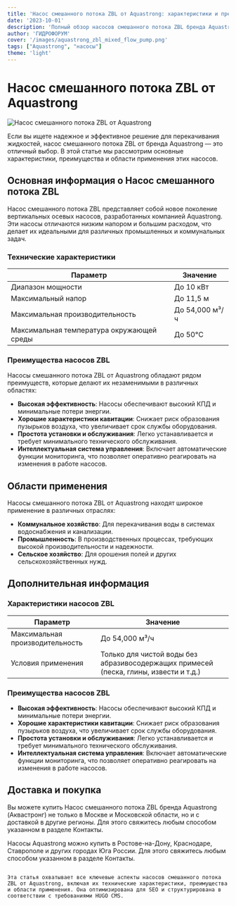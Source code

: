 ```yaml
---
title: 'Насос смешанного потока ZBL от Aquastrong: характеристики и преимущества'
date: '2023-10-01'
description: 'Полный обзор насосов смешанного потока ZBL бренда Aquastrong, их технические характеристики, области применения и преимущества для вашего бизнеса.'
author: 'ГИДРОФОРУМ'
cover: '/images/aquastrong_zbl_mixed_flow_pump.png'
tags: ["Aquastrong", "насосы"]
theme: 'light'
---
```


# Насос смешанного потока ZBL от Aquastrong

![Насос смешанного потока ZBL от Aquastrong](/images/aquastrong_zbl_mixed_flow_pump.png)

Если вы ищете надежное и эффективное решение для перекачивания жидкостей, насос смешанного потока ZBL от бренда Aquastrong — это отличный выбор. В этой статье мы рассмотрим основные характеристики, преимущества и области применения этих насосов.

## Основная информация о Насос смешанного потока ZBL

Насос смешанного потока ZBL представляет собой новое поколение вертикальных осевых насосов, разработанных компанией Aquastrong. Эти насосы отличаются низким напором и большим расходом, что делает их идеальными для различных промышленных и коммунальных задач.

### Технические характеристики

| Параметр                    | Значение                                      |
|-----------------------------|-----------------------------------------------|
| Диапазон мощности           | До 10 кВт                                    |
| Максимальный напор          | До 11,5 м                                     |
| Максимальная производительность | До 54,000 м³/ч                      |
| Максимальная температура окружающей среды | До 50°C                       |

### Преимущества насосов ZBL

Насосы смешанного потока ZBL от Aquastrong обладают рядом преимуществ, которые делают их незаменимыми в различных областях:

- **Высокая эффективность**: Насосы обеспечивают высокий КПД и минимальные потери энергии.
- **Хорошие характеристики кавитации**: Снижает риск образования пузырьков воздуха, что увеличивает срок службы оборудования.
- **Простота установки и обслуживания**: Легко устанавливается и требует минимального технического обслуживания.
- **Интеллектуальная система управления**: Включает автоматические функции мониторинга, что позволяет оперативно реагировать на изменения в работе насосов.

## Области применения

Насосы смешанного потока ZBL от Aquastrong находят широкое применение в различных отраслях:

- **Коммунальное хозяйство**: Для перекачивания воды в системах водоснабжения и канализации.
- **Промышленность**: В производственных процессах, требующих высокой производительности и надежности.
- **Сельское хозяйство**: Для орошения полей и других сельскохозяйственных нужд.

## Дополнительная информация

### Характеристики насосов ZBL

| Параметр                    | Значение                                      |
|-----------------------------|-----------------------------------------------|
| Максимальная производительность | До 54,000 м³/ч                      |
| Условия применения          | Только для чистой воды без абразивосодержащих примесей (песка, глины, извести и т.д.) |

### Преимущества насосов ZBL

- **Высокая эффективность**: Насосы обеспечивают высокий КПД и минимальные потери энергии.
- **Хорошие характеристики кавитации**: Снижает риск образования пузырьков воздуха, что увеличивает срок службы оборудования.
- **Простота установки и обслуживания**: Легко устанавливается и требует минимального технического обслуживания.
- **Интеллектуальная система управления**: Включает автоматические функции мониторинга, что позволяет оперативно реагировать на изменения в работе насосов.

## Доставка и покупка

Вы можете купить Насос смешанного потока ZBL бренда Aquastrong (Аквастронг) не только в Москве и Московской области, но и с доставкой в другие регионы. Для этого свяжитесь любым способом указанном в разделе Контакты.

Насосы Aquastrong можно купить в Ростове-на-Дону, Краснодаре, Ставрополе и других городах Юга России. Для этого свяжитесь любым способом указанном в разделе Контакты.
```

Эта статья охватывает все ключевые аспекты насосов смешанного потока ZBL от Aquastrong, включая их технические характеристики, преимущества и области применения. Она оптимизирована для SEO и структурирована в соответствии с требованиями HUGO CMS.